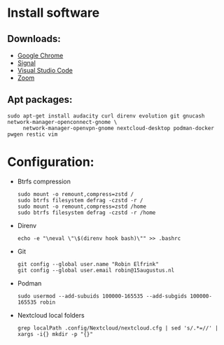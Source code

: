 # Install software

## Downloads:

*  [Google Chrome](https://www.google.com/chrome/)
*  [Signal](https://signal.org/download/linux/)
*  [Visual Studio Code](https://code.visualstudio.com/)
*  [Zoom](https://zoom.us/download?os=linux)

## Apt packages:

```
sudo apt-get install audacity curl direnv evolution git gnucash network-manager-openconnect-gnome \
     network-manager-openvpn-gnome nextcloud-desktop podman-docker pwgen restic vim
```

# Configuration:

*  Btrfs compression

   ```
   sudo mount -o remount,compress=zstd /
   sudo btrfs filesystem defrag -czstd -r /
   sudo mount -o remount,compress=zstd /home
   sudo btrfs filesystem defrag -czstd -r /home
   ```

*  Direnv

   ```
   echo -e "\neval \"\$(direnv hook bash)\"" >> .bashrc
   ```

*  Git

   ```
   git config --global user.name "Robin Elfrink"
   git config --global user.email robin@15augustus.nl
   ```

*  Podman
  
   ```
   sudo usermod --add-subuids 100000-165535 --add-subgids 100000-165535 robin
   ```

*  Nextcloud local folders

   ```
   grep localPath .config/Nextcloud/nextcloud.cfg | sed 's/.*=//' | xargs -i{} mkdir -p "{}"
   ```
